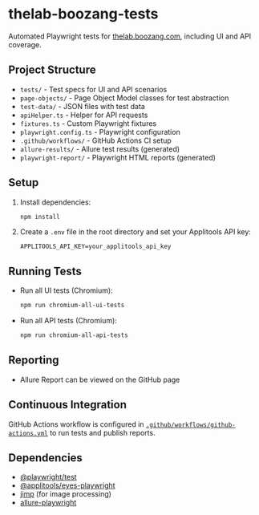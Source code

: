 # thelab-boozang-tests

Automated Playwright tests for [thelab.boozang.com](https://thelab.boozang.com/), including UI and API coverage.

## Project Structure

- `tests/` - Test specs for UI and API scenarios
- `page-objects/` - Page Object Model classes for test abstraction
- `test-data/` - JSON files with test data
- `apiHelper.ts` - Helper for API requests
- `fixtures.ts` - Custom Playwright fixtures
- `playwright.config.ts` - Playwright configuration
- `.github/workflows/` - GitHub Actions CI setup
- `allure-results/` - Allure test results (generated)
- `playwright-report/` - Playwright HTML reports (generated)

## Setup

1. Install dependencies:

   ```sh
   npm install
   ```

2. Create a `.env` file in the root directory and set your Applitools API key:

   ```
   APPLITOOLS_API_KEY=your_applitools_api_key
   ```

## Running Tests

- Run all UI tests (Chromium):

  ```sh
  npm run chromium-all-ui-tests
  ```

- Run all API tests (Chromium):

  ```sh
  npm run chromium-all-api-tests
  ```

## Reporting

- Allure Report can be viewed on the GitHub page

## Continuous Integration

GitHub Actions workflow is configured in [`.github/workflows/github-actions.yml`](.github/workflows/github-actions.yml) to run tests and publish reports.

## Dependencies

- [@playwright/test](https://playwright.dev/)
- [@applitools/eyes-playwright](https://applitools.com/)
- [jimp](https://github.com/jimp-dev/jimp) (for image processing)
- [allure-playwright](https://github.com/allure-framework/allure-playwright)
